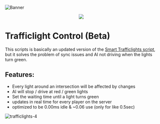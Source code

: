 ![Banner](https://github.com/user-attachments/assets/6c10d6c3-2bf3-43b6-a53a-2b18cb04d6e5)


<p align="center">
    <a href="https://discord.gg/hmmM89nCdX">
        <img src="https://img.shields.io/discord/1068573047172374634?style=for-the-badge&logo=discord&labelColor=7289da&logoColor=white&color=2c2f33&label=Discord"/>
    </a>
</p>

# Trafficlight Control (Beta)

This scripts is basically an updated version of the [Smart Trafficlights script](https://forum.cfx.re/t/release-smarttrafficlights-server-side-smart-traffic-lights-v1-00/492770), but it solves the problem of sync issues and AI not driving when the lights turn green.

## Features:
- Every light around an intersection will be affected by changes
- AI will stop / drive at red / green lights
- Set the waiting time until a light turns green
- updates in real time for every player on the server
- optimized to be 0.00ms idle & ~0.06 use (only for like 0.5sec)


![trafficlights-4](https://github.com/user-attachments/assets/a33c58b3-f9d6-4e3e-941f-48a3da89ec85)
